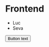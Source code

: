 # Frontend

-   Luc
-   Seva

<button type="button"
    class="rounded bg-indigo-600 px-2 py-1 text-xs font-semibold text-white shadow-sm hover:bg-indigo-500 focus-visible:outline focus-visible:outline-2 focus-visible:outline-offset-2 focus-visible:outline-indigo-600">Button
    text</button>